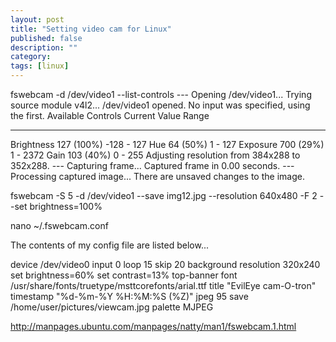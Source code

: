 ```yaml
---
layout: post
title: "Setting video cam for Linux"
published: false
description: ""
category: 
tags: [linux]
---
```



fswebcam -d /dev/video1 --list-controls
--- Opening /dev/video1...
Trying source module v4l2...
/dev/video1 opened.
No input was specified, using the first.
Available Controls        Current Value   Range
------------------        -------------   -----
Brightness                127 (100%)      -128 - 127
Hue                       64 (50%)        1 - 127
Exposure                  700 (29%)       1 - 2372
Gain                      103 (40%)       0 - 255
Adjusting resolution from 384x288 to 352x288.
--- Capturing frame...
Captured frame in 0.00 seconds.
--- Processing captured image...
There are unsaved changes to the image.

fswebcam -S 5 -d /dev/video1 --save img12.jpg --resolution 640x480 -F 2  --set brightness=100%

nano ~/.fswebcam.conf

The contents of my config file are listed below...

device /dev/video0
input 0
loop 15
skip 20
background
resolution 320x240
set brightness=60%
set contrast=13%
top-banner
font /usr/share/fonts/truetype/msttcorefonts/arial.ttf
title "EvilEye cam-O-tron"
timestamp "%d-%m-%Y %H:%M:%S (%Z)"
jpeg 95
save /home/user/pictures/viewcam.jpg
palette MJPEG



http://manpages.ubuntu.com/manpages/natty/man1/fswebcam.1.html

